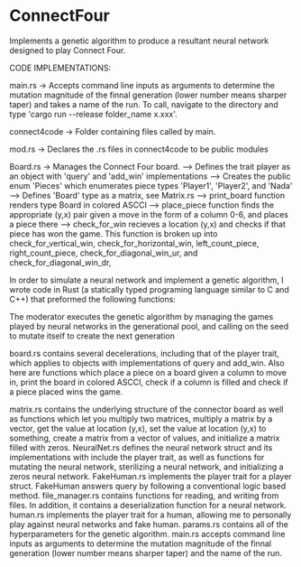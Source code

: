 # ConnectFour
Implements a genetic algorithm to produce a resultant neural network designed to play Connect Four.

CODE IMPLEMENTATIONS:


main.rs -> Accepts command line inputs as arguments to determine the mutation magnitude of the finnal generation (lower number means sharper taper) and takes a name of the run. To call, navigate to the directory and type 'cargo run --release folder_name x.xxx'. 

connect4code -> Folder containing files called by main.

mod.rs -> Declares the .rs files in connect4code to be public modules

Board.rs -> Manages the Connect Four board.
					 --> Defines the trait player as an object with 'query' and 'add_win' implementations
					 --> Creates the public enum 'Pieces' which enumerates piece types 'Player1', 'Player2', and 'Nada'
					 --> Defines 'Board' type as a matrix, see Matrix.rs
					 --> print_board function renders type Board in colored ASCCI 
					 --> place_piece function finds the appropriate (y,x) pair given a move in the form of a column 0-6, and places a 								 piece there
					 --> check_for_win recieves	a location (y,x) and checks if that piece has won the game. This function is broken up 								 into  check_for_vertical_win, check_for_horizontal_win, left_count_piece, right_count_piece, check_for_diagonal_win_ur, and check_for_diagonal_win_dr, 


In order to simulate a neural network and implement a genetic algorithm, I wrote code in Rust (a statically typed programing language similar to C and C++) that preformed the following functions:

The moderator executes the genetic algorithm by managing the games played by neural networks in the generational pool, and calling on the seed to mutate itself to create the next generation

board.rs contains several decelerations, including that of the player trait, which applies to objects with implementations of query and add_win. Also here are functions which place a piece on a board given a column to move in, print the board in colored ASCCI, check if a column is filled and check if a piece placed wins the game.

matrix.rs contains the underlying structure of the connector board as well as functions which let you multiply two matrices, multiply a matrix by a vector, get the value at location (y,x), set the value at location (y,x) to something, create a matrix from a vector of values, and initialize a matrix filled with zeros.
NeuralNet.rs defines the neural network struct and its implementations with include the player trait, as well as functions for mutating the neural network, sterilizing a neural network, and initializing a zeros neural network.
FakeHuman.rs implements the player trait for a player struct. FakeHuman answers query by following a conventional logic based method.
file_manager.rs contains functions for reading, and writing from files. In addition, it contains a deserialization function for a neural network.
human.rs implements the player trait for a human, allowing me to personally play against neural networks and fake human.
params.rs contains all of the hyperparameters for the genetic algorithm. 
main.rs accepts command line inputs as arguments to determine the mutation magnitude of the finnal generation (lower number means sharper taper) and the name of the run. 
